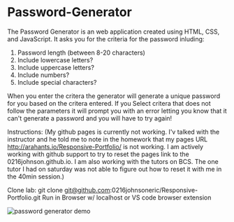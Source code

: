 # Password-Generator
The Password Generator is an web application created using HTML, CSS, and JavaScript. It asks you for the criteria for the password inluding:
1) Password length (between 8-20 characters)
2) Include lowercase letters?
3) Include uppercase letters? 
4) Include numbers?
5) Include special characters?

When you enter the critera the generator will generate a unique password for you based on the critera entered. If you Select critera that does not follow the parameters it will prompt you with an error letting you know that it can't generate a password and you will have to try again!

Instructions: 
(My github pages is currently not working. I'v talked with the instructor and he told me to note in the homework that my pages URL http://arahants.io/Responsive-Portfolio/ is not working. I am actively working with github support to try to reset the pages link to the 0216johnson.github.io. I am also working with the tutors on BCS. The one tutor I had on saturday was not able to figure out how to reset it with me in the 40min session.)

Clone lab: git clone git@github.com:0216johnsoneric/Responsive-Portfolio.git
Run in Browser w/ localhost or VS code browser extension

![password generator demo](./Assets/03-javascript-homework-demo.png)
